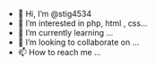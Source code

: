 - 👋 Hi, I’m @stig4534
- 👀 I’m interested in php, html , css...
- 🌱 I’m currently learning ...
- 💞️ I’m looking to collaborate on ...
- 📫 How to reach me ...

<!---
stig4534/stig4534 is a ✨ special ✨ repository because its `README.md` (this file) appears on your GitHub profile.
You can click the Preview link to take a look at your changes.
--->
